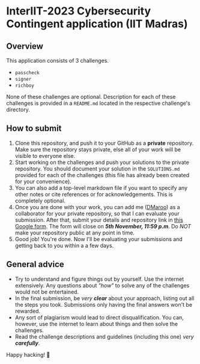 # InterIIT-2023 Cybersecurity Contingent application (IIT Madras)

## Overview

This application consists of 3 challenges.

- `passcheck`
- `signer`
- `richboy`

None of these challenges are optional. Description for each of these challenges
is provided in a `README.md` located in the respective challenge's directory.

## How to submit

1. Clone this repository, and push it to your GitHub as a **private**
   repository. Make sure the repository stays private, else all of your work
   will be visible to everyone else.
2. Start working on the challenges and push your solutions to the private
   repository. You should document your solution in the `SOLUTIONS.md` provided
   for each of the challenges (this file has already been created for your
   convenience).
3. You can also add a top-level markdown file if you want to specify any other
   notes or cite references or for acknowledgements. This is completely
   optional.
4. Once you are done with your work, you can add me
   ([DMaroo](https://github.com/DMaroo)) as a collaborator for your private
   repository, so that I can evaluate your submission. After that, submit your
   details and repository link in [this Google
   form](https://forms.gle/ynD7sdjYqazUbqvbA).
   The form will close on _**5th November, 11:59 p.m**_. Do _NOT_ make your
   repository public at any point in time.
5. Good job! You're done. Now I'll be evaluating your submissions and getting
   back to you within a a few days.

## General advice

- Try to understand and figure things out by yourself. Use the internet
  extensively. Any questions about _"how"_ to solve any of the challenges would
  not be entertained.
- In the final submission, be _very **clear**_ about your approach, listing out
  all the steps you took. Submissions only having the final answers won't be
  rewarded.
- Any sort of plagiarism would lead to direct disqualification. You can,
  however, use the internet to learn about things and then solve the challenges.
- Read the challenge descriptions and guidelines (including this one) _very
  **carefully**_.

Happy hacking! 🚀

